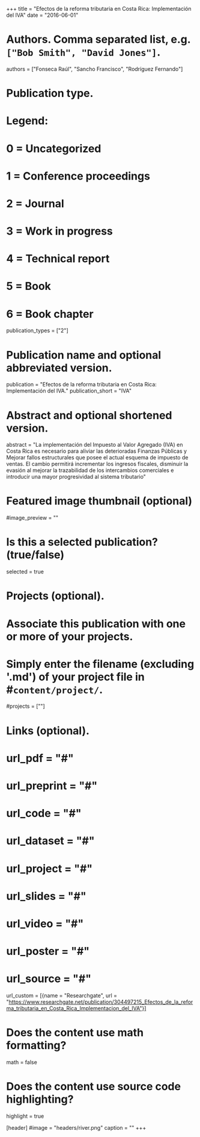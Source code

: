 +++
title = "Efectos de la reforma tributaria en Costa Rica: Implementación del IVA"
date = "2016-06-01"
  
# Authors. Comma separated list, e.g. `["Bob Smith", "David Jones"]`.
authors = ["Fonseca Raúl", "Sancho Francisco", "Rodríguez Fernando"]
  
# Publication type.
# Legend:
# 0 = Uncategorized
# 1 = Conference proceedings
# 2 = Journal
# 3 = Work in progress
# 4 = Technical report
# 5 = Book
# 6 = Book chapter
publication_types = ["2"]

# Publication name and optional abbreviated version.
publication = "Efectos de la reforma tributaria en Costa Rica: Implementación del IVA."
publication_short = "IVA"

# Abstract and optional shortened version.
abstract = "La implementación del Impuesto al Valor Agregado (IVA) en Costa Rica es necesario para aliviar las deterioradas Finanzas Públicas y Mejorar fallos estructurales que posee el actual esquema de impuesto de ventas. El cambio permitirá incrementar los ingresos fiscales, disminuir la evasión al mejorar la trazabilidad de los intercambios comerciales e introducir una mayor progresividad al sistema tributario"

# Featured image thumbnail (optional)
#image_preview = ""
  
# Is this a selected publication? (true/false)
selected = true
  
# Projects (optional).
#   Associate this publication with one or more of your projects.
#   Simply enter the filename (excluding '.md') of your project file in #`content/project/`.
#projects = [""]
# Links (optional).
# url_pdf = "#"
# url_preprint = "#"
# url_code = "#"
# url_dataset = "#"
# url_project = "#"
# url_slides = "#"
# url_video = "#"
# url_poster = "#"
# url_source = "#"

url_custom = [{name = "Researchgate", url = "https://www.researchgate.net/publication/304497215_Efectos_de_la_reforma_tributaria_en_Costa_Rica_Implementacion_del_IVA"}]

# Does the content use math formatting?
math = false

# Does the content use source code highlighting?
highlight = true
  
[header]
#image = "headers/river.png"
caption = ""
+++

